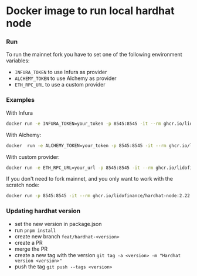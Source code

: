 # Docker image to run local hardhat node

### Run

To run the mainnet fork you have to set one of the following environment variables:
- `INFURA_TOKEN` to use Infura as provider
- `ALCHEMY_TOKEN` to use Alchemy as provider
- `ETH_RPC_URL` to use a custom provider

### Examples
With Infura
```bash
docker run -e INFURA_TOKEN=your_token -p 8545:8545 -it --rm ghcr.io/lidofinance/hardhat-node:2.22.11
```
With Alchemy:
```bash
docker  run -e ALCHEMY_TOKEN=your_token -p 8545:8545 -it --rm ghcr.io/lidofinance/hardhat-node:2.22.11
```
With custom provider:
```bash 
docker run -e ETH_RPC_URL=your_url -p 8545:8545 -it --rm ghcr.io/lidofinance/hardhat-node:2.22.11
```
If you don't need to fork mainnet, and you only want to work with the scratch node:
```bash
docker run -p 8545:8545 -it --rm ghcr.io/lidofinance/hardhat-node:2.22.11-scratch
```

### Updating hardhat version

- set the new version in package.json
- run `pnpm install`
- create new branch `feat/hardhat-<version>`
- create a PR
- merge the PR
- create a new tag with the version `git tag -a <version> -m "Hardhat version <version>"`
- push the tag `git push --tags <version>`
